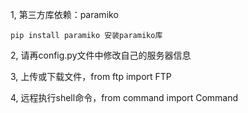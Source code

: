 
1,  第三方库依赖：paramiko

    pip install paramiko 安装paramiko库


2,  请再config.py文件中修改自己的服务器信息


3,  上传或下载文件，from ftp import FTP



4,  远程执行shell命令，from command import Command
